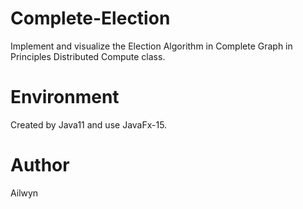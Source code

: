 # Complete-Election
Implement and visualize the Election Algorithm in Complete Graph in Principles Distributed Compute class.
# Environment
Created by Java11 and use JavaFx-15.
# Author
Ailwyn
